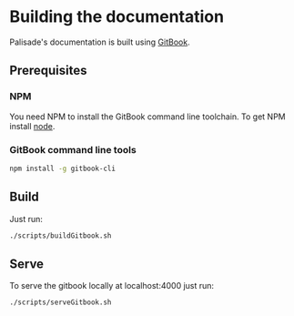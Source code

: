 <!---
Copyright 2020 Crown Copyright

Licensed under the Apache License, Version 2.0 (the "License");
you may not use this file except in compliance with the License.
You may obtain a copy of the License at

  http://www.apache.org/licenses/LICENSE-2.0

Unless required by applicable law or agreed to in writing, software
distributed under the License is distributed on an "AS IS" BASIS,
WITHOUT WARRANTIES OR CONDITIONS OF ANY KIND, either express or implied.
See the License for the specific language governing permissions and
limitations under the License.
--->

# Building the documentation
Palisade's documentation is built using [GitBook](https://www.gitbook.com). 

## Prerequisites
### NPM
You need NPM to install the GitBook command line toolchain.
To get NPM install [node](https://nodejs.org/en/).

### GitBook command line tools

```bash
npm install -g gitbook-cli
```

## Build
Just run:
```bash
./scripts/buildGitbook.sh
```

## Serve
To serve the gitbook locally at localhost:4000 just run:
```bash
./scripts/serveGitbook.sh
```
